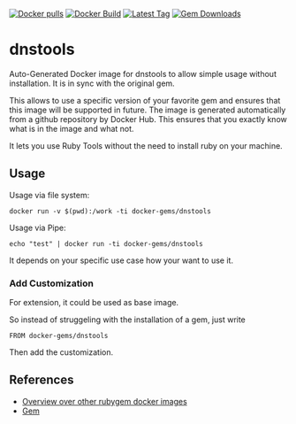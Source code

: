 [![Docker pulls](https://img.shields.io/docker/pulls/rubygem/dnstools.svg)](https://hub.docker.com/r/rubygem/dnstools/)
[![Docker Build](https://img.shields.io/docker/automated/rubygem/dnstools.svg)](https://hub.docker.com/r/rubygem/dnstools/)
[![Latest Tag](https://img.shields.io/github/tag/docker-rubygem/dnstools.svg)](https://hub.docker.com/r/rubygem/dnstools/)
[![Gem Downloads](https://img.shields.io/gem/dt/dnstools.svg)](https://rubygems.org/gems/dnstools/)
# dnstools

Auto-Generated Docker image for dnstools to allow simple usage without installation.
It is in sync with the original gem.

This allows to use a specific version of your favorite gem and ensures that this image will be supported in future.
The image is generated automatically from a github repository by Docker Hub.
This ensures that you exactly know what is in the image and what not.

It lets you use Ruby Tools without the need to install ruby on your machine.

## Usage

Usage via file system:

`docker run -v $(pwd):/work -ti docker-gems/dnstools`

Usage via Pipe:

`echo "test" | docker run -ti docker-gems/dnstools`

It depends on your specific use case how your want to use it.

### Add Customization

For extension, it could be used as base image.

So instead of struggeling with the installation of a gem, just write

`FROM docker-gems/dnstools`

Then add the customization.

## References

 - [Overview over other rubygem docker images](https://github.com/thinkbot/docker-rubygem)
 - [Gem](https://rubygems.org/gems/dnstools/)
